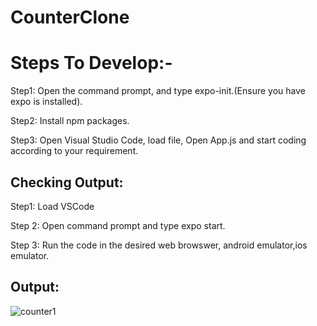 # CounterClone

# Steps To Develop:-

Step1: Open the command prompt, and type expo-init.(Ensure you have expo is installed).

Step2: Install npm packages.

Step3: Open Visual Studio Code, load file, Open App.js and start coding according to your requirement.


## Checking Output:
Step1: Load VSCode

Step 2: Open command prompt and type expo start.

Step 3: Run the code in the desired web browswer, android emulator,ios emulator.

## Output:
![counter1](https://user-images.githubusercontent.com/72103327/125802913-1dcb55d3-1e20-446b-8547-638f596a927b.PNG)
